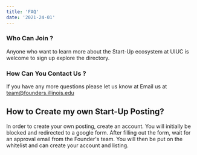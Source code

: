 ```yaml
---
title: 'FAQ'
date: '2021-24-01'
---
```


### Who Can Join ?

Anyone who want to learn more about the Start-Up ecosystem at UIUC is welcome to sign up explore the directory.

### How Can You Contact Us ?

If you have any more questions please let us know at Email us at [team@founders.illinois.edu](mailto:team@founders.illinois.edu)

## How to Create my own Start-Up Posting?

In order to create your own posting, create an account. You will initially be blocked and redirected to a google form. After filling out the form, wait for an approval email from the Founder's team. You will then be put on the whitelist and can create your account and listing.
